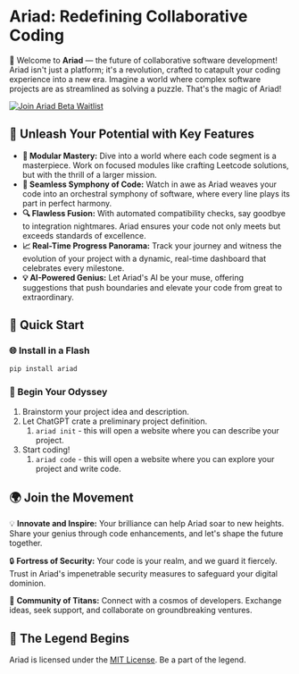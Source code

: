 # Ariad: Redefining Collaborative Coding

🚀 Welcome to **Ariad** — the future of collaborative software development! Ariad isn't just a platform; it's a revolution, crafted to catapult your coding experience into a new era. Imagine a world where complex software projects are as streamlined as solving a puzzle. That's the magic of Ariad!

[![Join Ariad Beta Waitlist](https://img.shields.io/badge/Ariad-Join_Waitlist-green?link=https://ariad.loopgenius.com/)](https://ariad.loopgenius.com/)


## 🌟 Unleash Your Potential with Key Features

- **🧩 Modular Mastery:** Dive into a world where each code segment is a masterpiece. Work on focused modules like crafting Leetcode solutions, but with the thrill of a larger mission.
- **🔗 Seamless Symphony of Code:** Watch in awe as Ariad weaves your code into an orchestral symphony of software, where every line plays its part in perfect harmony.
- **🔍 Flawless Fusion:** With automated compatibility checks, say goodbye to integration nightmares. Ariad ensures your code not only meets but exceeds standards of excellence.
- **📈 Real-Time Progress Panorama:** Track your journey and witness the evolution of your project with a dynamic, real-time dashboard that celebrates every milestone.
- **💡 AI-Powered Genius:** Let Ariad's AI be your muse, offering suggestions that push boundaries and elevate your code from great to extraordinary.

## 🚀 Quick Start

### 🌐 Install in a Flash

```bash
pip install ariad
```

### 🌟 Begin Your Odyssey

1. Brainstorm your project idea and description.
2. Let ChatGPT crate a preliminary project definition.
   1. `ariad init` - this will open a website where you can describe your project.
1. Start coding!
   1. `ariad code` - this will open a website where you can explore your project and write code.

## 🌍 Join the Movement

💡 **Innovate and Inspire:** Your brilliance can help Ariad soar to new heights. Share your genius through code enhancements, and let's shape the future together.

🔒 **Fortress of Security:** Your code is your realm, and we guard it fiercely. Trust in Ariad's impenetrable security measures to safeguard your digital dominion.

🤝 **Community of Titans:** Connect with a cosmos of developers. Exchange ideas, seek support, and collaborate on groundbreaking ventures.

## 📜 The Legend Begins

Ariad is licensed under the [MIT License](LICENSE.txt). Be a part of the legend.
